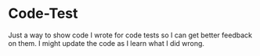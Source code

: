 # Code-Test

Just a way to show code I wrote for code tests so I can get better feedback on them. I might update the code as I learn what I did wrong.
